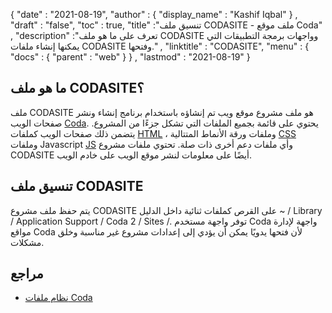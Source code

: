 {
  "date" : "2021-08-19",
  "author" : {
    "display_name" : "Kashif Iqbal"
} ,
  "draft" : "false",
  "toc" : true,
  "title" :"تنسيق ملف CODASITE - ملف موقع Coda" ,
  "description" :"تعرف على ما هو ملف CODASITE وواجهات برمجة التطبيقات التي يمكنها إنشاء ملفات CODASITE وفتحها." ,
  "linktitle" : "CODASITE",
  "menu" : {
    "docs" : {
      "parent" : "web"
}
} ,
  "lastmod" : "2021-08-19"
}

## ما هو ملف CODASITE؟

ملف CODASITE هو ملف مشروع موقع ويب تم إنشاؤه باستخدام برنامج إنشاء ونشر صفحات الويب [Coda](https://coda.io/). يحتوي على قائمة بجميع الملفات التي تشكل جزءًا من المشروع. يتضمن ذلك صفحات الويب كملفات [HTML](/ar/web/html/) ، وملفات ورقة الأنماط المتتالية [CSS](/ar/web/css/) وملفات Javascript [JS](/ar/web/js/) وأي ملفات دعم أخرى ذات صلة. تحتوي ملفات مشروع CODASITE أيضًا على معلومات لنشر موقع الويب على خادم الويب.

## تنسيق ملف CODASITE

يتم حفظ ملف مشروع CODASITE على القرص كملفات ثنائية داخل الدليل ~ / Library / Application Support / Coda 2 / Sites /. توفر واجهة مستخدم Coda واجهة لإدارة مواقع Coda لأن فتحها يدويًا يمكن أن يؤدي إلى إعدادات مشروع غير مناسبة وخلق مشكلات.

## مراجع

* [نظام ملفات Coda](https://en.wikipedia.org/wiki/Coda_(file_system))

